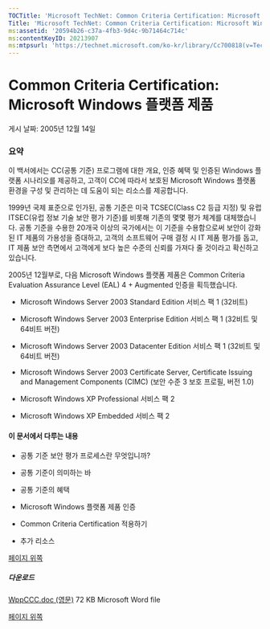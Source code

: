 ```yaml
---
TOCTitle: 'Microsoft TechNet: Common Criteria Certification: Microsoft Windows 플랫폼 제품'
Title: 'Microsoft TechNet: Common Criteria Certification: Microsoft Windows 플랫폼 제품'
ms:assetid: '20594b26-c37a-4fb3-9d4c-9b71464c714c'
ms:contentKeyID: 20213907
ms:mtpsurl: 'https://technet.microsoft.com/ko-kr/library/Cc700818(v=TechNet.10)'
---
```


Common Criteria Certification: Microsoft Windows 플랫폼 제품
============================================================

게시 날짜: 2005년 12월 14일

### 요약

이 백서에서는 CC(공통 기준) 프로그램에 대한 개요, 인증 혜택 및 인증된 Windows 플랫폼 시나리오를 제공하고, 고객이 CC에 따라서 보호된 Microsoft Windows 플랫폼 환경을 구성 및 관리하는 데 도움이 되는 리소스를 제공합니다.

1999년 국제 표준으로 인가된, 공통 기준은 미국 TCSEC(Class C2 등급 지정) 및 유럽 ITSEC(유럽 정보 기술 보안 평가 기준)를 비롯해 기존의 몇몇 평가 체계를 대체했습니다. 공통 기준을 수용한 20개국 이상의 국가에서는 이 기준을 수용함으로써 보안이 강화된 IT 제품의 가용성을 증대하고, 고객의 소프트웨어 구매 결정 시 IT 제품 평가를 돕고, IT 제품 보안 측면에서 고객에게 보다 높은 수준의 신뢰를 가져다 줄 것이라고 확신하고 있습니다.

2005년 12월부로, 다음 Microsoft Windows 플랫폼 제품은 Common Criteria Evaluation Assurance Level (EAL) 4 + Augmented 인증을 획득했습니다.

-   Microsoft Windows Server 2003 Standard Edition 서비스 팩 1 (32비트)

-   Microsoft Windows Server 2003 Enterprise Edition 서비스 팩 1 (32비트 및 64비트 버전)

-   Microsoft Windows Server 2003 Datacenter Edition 서비스 팩 1 (32비트 및 64비트 버전)

-   Microsoft Windows Server 2003 Certificate Server, Certificate Issuing and Management Components (CIMC) (보안 수준 3 보호 프로필, 버전 1.0)

-   Microsoft Windows XP Professional 서비스 팩 2

-   Microsoft Windows XP Embedded 서비스 팩 2

#### 이 문서에서 다루는 내용

-   공통 기준 보안 평가 프로세스란 무엇입니까?

-   공통 기준이 의미하는 바

-   공통 기준의 혜택

-   Microsoft Windows 플랫폼 제품 인증

-   Common Criteria Certification 적용하기

-   추가 리소스

[](#mainsection)[페이지 위쪽](#mainsection)

##### 다운로드

[WppCCC.doc (영문)](http://download.microsoft.com/download/8/a/d/8ad9c652-4a8d-4283-9b50-a09f329e84c2/wppccc.doc)
72 KB
Microsoft Word file

[](#mainsection)[페이지 위쪽](#mainsection)
